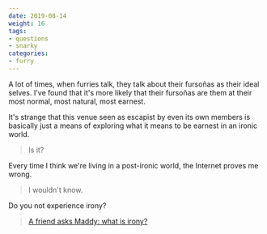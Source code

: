 ```yaml
---
date: 2019-08-14
weight: 16
tags:
- questions
- snarky
categories:
- furry
---
```


A lot of times, when furries talk, they talk about their furso&ntilde;as as their ideal selves. I've found that it's more likely that their furso&ntilde;as are them at their most normal, most natural, most earnest.

It's strange that this venue seen as escapist by even its own members is basically just a means of exploring what it means to be earnest in an ironic world.

> Is it?

Every time I think we're living in a post-ironic world, the Internet proves me wrong.

> I wouldn't know.

Do you not experience irony?

> <a class="pulse" href="/koan">A friend asks Maddy: what is irony?</a>
